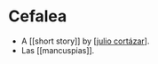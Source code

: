 # Cefalea

- A [[short story]] by [[julio cortázar]].
- Las [[mancuspias]].


[//begin]: # "Autogenerated link references for markdown compatibility"
[julio cortázar]: julio-cortázar "Julio Cortázar"
[//end]: # "Autogenerated link references"